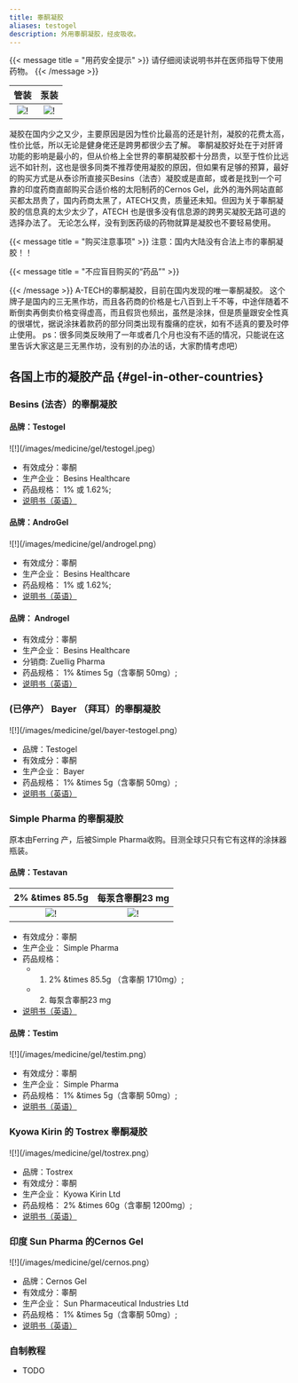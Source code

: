 ```yaml
---
title: 睾酮凝胶
aliases: testogel
description: 外用睾酮凝胶，经皮吸收。
---
```


{{< message title = "用药安全提示" >}}
请仔细阅读说明书并在医师指导下使用药物。
{{< /message >}}

|                      管装                 |                      泵装                   |
| :---------------------------------------: | :----------------------------------------: |
| ![!](/images/medicine/gel/atech.png) | ![!](/images/medicine/gel/atechpump.jpeg) |

凝胶在国内少之又少，主要原因是因为性价比最高的还是针剂，凝胶的花费太高，性价比低，所以无论是健身佬还是跨男都很少去了解。
睾酮凝胶好处在于对肝肾功能的影响是最小的，但从价格上全世界的睾酮凝胶都十分昂贵，以至于性价比远远不如针剂，这也是很多同类不推荐使用凝胶的原因，但如果有足够的预算，最好的购买方式是从泰诊所直接买Besins（法杏）凝胶或是直邮，或者是找到一个可靠的印度药商直邮购买合适价格的太阳制药的Cernos Gel，此外的海外网站直邮买都太昂贵了，国内药商太黑了，ATECH又贵，质量还未知。但因为关于睾酮凝胶的信息真的太少太少了，ATECH 也是很多没有信息源的跨男买凝胶无路可退的选择办法了。
无论怎么样，没有到医药级的药物就算是凝胶也不要轻易使用。

{{< message title = "购买注意事项" >}}
注意：国内大陆没有合法上市的睾酮凝胶！！

{{< message title = "不应盲目购买的“药品”" >}}

{{< /message >}}
A-TECH的睾酮凝胶，目前在国内发现的唯一睾酮凝胶。
这个牌子是国内的三无黑作坊，而且各药商的价格是七八百到上千不等，中途伴随着不断倒卖再倒卖价格变得虚高，而且假货也频出，虽然是涂抹，但是质量跟安全性真的很堪忧，据说涂抹着款药的部分同类出现有腹痛的症状，如有不适真的要及时停止使用。
ps：很多同类反映用了一年或者几个月也没有不适的情况，只能说在这里告诉大家这是三无黑作坊，没有别的办法的话，大家酌情考虑吧）


## 各国上市的凝胶产品 {#gel-in-other-countries}

### Besins (法杏）的睾酮凝胶

#### 品牌：Testogel 

![!](/images/medicine/gel/testogel.jpeg）

- 有效成分：睾酮
- 生产企业： Besins Healthcare 
- 药品规格： 1% 或 1.62%; 
- [说明书（英语）](https://besins-healthcare.com.au/wp-content/uploads/2020/12/Testogel-Patient-Information.pdf)
  
#### 品牌：AndroGel 

![!](/images/medicine/gel/androgel.png）

- 有效成分：睾酮
- 生产企业： Besins Healthcare 
- 药品规格： 1% 或 1.62%; 
- [说明书（英语）](https://www.androgel.com/medication-guide)
  
#### 品牌： Androgel
- 有效成分：睾酮
- 生产企业： Besins Healthcare
- 分销商: Zuellig Pharma
- 药品规格： 1% &times 5g（含睾酮 50mg）;  
- [说明书（英语）](https://www.mims.com/thailand/drug/info/androgel?type=full)

### (已停产） Bayer （拜耳）的睾酮凝胶

![!](/images/medicine/gel/bayer-testogel.png）

- 品牌：Testogel 
- 有效成分：睾酮
- 生产企业： Bayer
- 药品规格： 1% &times 5g（含睾酮 50mg）; 
- [说明书（英语）](https://www.medicines.org.uk/emc/files/pil.6808.pdf)

### Simple Pharma 的睾酮凝胶

原本由Ferring 产，后被Simple Pharma收购。目测全球只只有它有这样的涂抹器瓶装。

#### 品牌：Testavan

|                      2% &times 85.5g       |                    每泵含睾酮23 mg         |
| :---------------------------------------: | :----------------------------------------: |
| ![!](/images/medicine/gel/testavan-20.png) | ![!](/images/medicine/gel/testavan-23.png) |

- 有效成分：睾酮
- 生产企业： Simple Pharma
- 药品规格： 
  - 1. 2% &times 85.5g （含睾酮 1710mg）; 
  - 2. 每泵含睾酮23 mg
- [说明书（英语）](https://www.medicines.org.uk/emc/files/pil.13936.pdf)
  
#### 品牌：Testim

![!](/images/medicine/gel/testim.png）

- 有效成分：睾酮
- 生产企业： Simple Pharma
- 药品规格： 1% &times 5g（含睾酮 50mg）; 
- [说明书（英语）](https://www.hpra.ie/img/uploaded/swedocuments/c52c1609-cf65-4558-8165-6e9932ac1499.pdf)

### Kyowa Kirin 的 Tostrex 睾酮凝胶

![!](/images/medicine/gel/tostrex.png）

- 品牌：Tostrex
- 有效成分：睾酮
- 生产企业： Kyowa Kirin Ltd
- 药品规格： 2% &times 60g（含睾酮 1200mg）; 
- [说明书（英语）](https://docetp.mpa.se/LMF/Tostrex%20gel%20ENG%20PL_09001bee807a7dea.pdf)

### 印度 Sun Pharma 的Cernos Gel

![!](/images/medicine/gel/cernos.png）

- 品牌：Cernos Gel
- 有效成分：睾酮
- 生产企业： Sun Pharmaceutical Industries Ltd
- 药品规格： 1% &times 5g（含睾酮 50mg）; 
- [说明书（英语）](https://www.1mg.com/drugs/cernos-gel-67855?wpsrc=Bing+Organic+Search)

### 自制教程
- TODO
